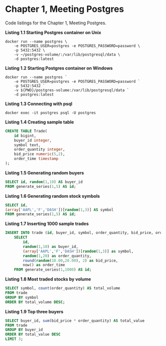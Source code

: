 # Chapter 1, Meeting Postgres

Code listings for the Chapter 1, Meeting Postgres.

**Listing 1.1 Starting Postgres container on Unix**
```shell
docker run --name postgres \
    -e POSTGRES_USER=postgres -e POSTGRES_PASSWORD=password \
    -p 5432:5432 \
    -v ~/postgres-volume/:/var/lib/postgresql/data \
    -d postgres:latest
```

**Listing 1.2 Starting Postgres container on Windows**
```shell
docker run --name postgres `
    -e POSTGRES_USER=postgres -e POSTGRES_PASSWORD=password `
    -p 5432:5432 `
    -v ${PWD}/postgres-volume:/var/lib/postgresql/data `
    -d postgres:latest
```

**Listing 1.3 Connecting with psql**
```shell
docker exec -it postgres psql -U postgres
```

**Listing 1.4 Creating sample table**
```sql
CREATE TABLE Trade(
    id bigint,
    buyer_id integer,
    symbol text,
    order_quantity integer,
    bid_price numeric(5,2),
    order_time timestamp
);
```

**Listing 1.5 Generating random buyers**
```sql
SELECT id, random(1,10) AS buyer_id 
FROM generate_series(1,5) AS id;
```

**Listing 1.6 Generating random stock symbols**
```sql
SELECT id, 
(array['AAPL','F','DASH'])[random(1,3)] AS symbol 
FROM generate_series(1,5) AS id;
```

**Listing 1.7 Inserting 1000 sample trades**
```sql
INSERT INTO trade (id, buyer_id, symbol, order_quantity, bid_price, order_time)
    SELECT
        id,
        random(1,10) as buyer_id,
        (array['AAPL','F','DASH'])[random(1,3)] as symbol,
        random(1,20) as order_quantity,
        round(random(10.00,20.00), 2) as bid_price,
        now() as order_time
    FROM generate_series(1,1000) AS id;
```

**Listing 1.8 Most traded stocks by volume**
```sql
SELECT symbol, count(order_quantity) AS total_volume
FROM trade
GROUP BY symbol
ORDER BY total_volume DESC;
```

**Listing 1.9 Top three buyers**
```sql
SELECT buyer_id, sum(bid_price * order_quantity) AS total_value
FROM trade
GROUP BY buyer_id
ORDER BY total_value DESC
LIMIT 3;
```
